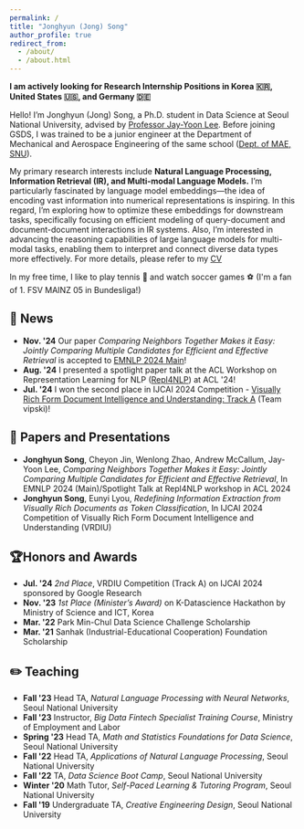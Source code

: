```yaml
---
permalink: /
title: "Jonghyun (Jong) Song"
author_profile: true
redirect_from: 
  - /about/
  - /about.html
---
```

**I am actively looking for Research Internship Positions in Korea :kr:, United States :us:, and Germany :de:**

Hello! I’m Jonghyun (Jong) Song, a Ph.D. student in Data Science at Seoul National University, advised by [Professor Jay-Yoon Lee](https://www.skiml.snu.ac.kr/). Before joining GSDS, I was trained to be a junior engineer at the Department of Mechanical and Aerospace Engineering of the same school ([Dept. of MAE, SNU](https://me.snu.ac.kr/)).

My primary research interests include **Natural Language Processing, Information Retrieval (IR), and Multi-modal Language Models.** I’m particularly fascinated by language model embeddings—the idea of encoding vast information into numerical representations is inspiring. In this regard, I’m exploring how to optimize these embeddings for downstream tasks, specifically focusing on efficient modeling of query-document and document-document interactions in IR systems. Also, I’m interested in advancing the reasoning capabilities of large language models for multi-modal tasks, enabling them to interpret and connect diverse data types more effectively. For more details, please refer to my [CV](https://yc-song.github.io/files/Jong_CV.pdf)

In my free time, I like to play tennis :tennis: and watch soccer games :soccer: (I'm a fan of 1. FSV MAINZ 05 in Bundesliga!)

:newspaper: News
-----
- **Nov. '24** Our paper *Comparing Neighbors Together Makes it Easy: Jointly Comparing Multiple Candidates for Efficient and Effective Retrieval* is accepted to [EMNLP 2024 Main](https://openreview.net/forum?id=on35SfGw1H&referrer=%5BAuthor%20Console%5D(%2Fgroup%3Fid%3DEMNLP%2F2024%2FConference%2FAuthors%23your-submissions))!
- **Aug. '24** I presented a spotlight paper talk at the ACL Workshop on Representation Learning for NLP ([Repl4NLP](https://sites.google.com/view/repl4nlp2024)) at ACL '24!
- **Jul. '24** I won the second place in IJCAI 2024 Competition - [Visually Rich Form Document Intelligence and Understanding: Track A](https://www.kaggle.com/competitions/vrd-iu2024-tracka) (Team vipski)!

:bookmark_tabs: Papers and Presentations
-----
- **Jonghyun Song**, Cheyon Jin, Wenlong Zhao, Andrew McCallum, Jay-Yoon Lee, *Comparing Neighbors Together Makes it Easy: Jointly Comparing Multiple Candidates for Efficient and Effective Retrieval*, In EMNLP 2024 (Main)/Spotlight Talk at Repl4NLP workshop in ACL 2024
- **Jonghyun Song**, Eunyi Lyou, *Redefining Information Extraction from Visually Rich Documents as Token Classification*, In IJCAI 2024 Competition of Visually Rich Form Document Intelligence and Understanding (VRDIU)

🏆Honors and Awards 
------
- **Jul. '24** *2nd Place*, VRDIU Competition (Track A) on IJCAI 2024 sponsored by Google Research
- **Nov. '23** *1st Place (Minister’s Award)* on K-Datascience Hackathon by Ministry of Science and ICT, Korea
- **Mar. '22** Park Min-Chul Data Science Challenge Scholarship
- **Mar. '21** Sanhak (Industrial-Educational Cooperation) Foundation Scholarship

:pencil2: Teaching
------
- **Fall '23** Head TA, *Natural Language Processing with Neural Networks*, Seoul National University
- **Fall '23** Instructor, *Big Data Fintech Specialist Training Course*, Ministry of Employment and Labor
- **Spring '23** Head TA, *Math and Statistics Foundations for Data Science*, Seoul National University
- **Fall '22** Head TA, *Applications of Natural Language Processing*, Seoul National University
- **Fall '22** TA, *Data Science Boot Camp*, Seoul National University
- **Winter '20** Math Tutor, *Self-Paced Learning & Tutoring Program*, Seoul National University
- **Fall '19** Undergraduate TA, *Creative Engineering Design*, Seoul National University

